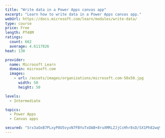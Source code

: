 ```yaml
---
title: "Write data in a Power Apps canvas app"
excerpt: "Learn how to write data in a Power Apps canvas app."
webUrl: https://docs.microsoft.com/learn/modules/write-data/
type: course
price: Free
length: PT48M
ratings:
  count: 662
  average: 4.6117826
heat: 130

provider:
  name: Microsoft Learn
  domain: microsoft.com
  images:
    - url: /assets/images/organizations/microsoft.com-50x50.jpg
      width: 50
      height: 50

levels:
  - Intermediate

topics:
  - Power Apps
  - Canvas apps

secured: "Srx3aOxB7PLxyP8U5vyxN7FBYuTxOAB+8ruXMRLZJjCcHhr8sD/SX1Ph82wqV5mdRqw6xsCA9wp1M5sN7lvhS3pvxsmXpSNRhZ3UTu09ytQmqaxBdi4/F/BbucCg53pYiYeUtS/g7TuNEHjBMD9o9j93YrWhOtONEMpDh9lKlg3fYhm8b6fKl8gLDlmry2eTmjOmn4M3+QoFRc80dfItf7vE4XQt2kVbYOzQHB59ZJYCMEwpV1h68Yc9XnmTksvlzhXaseG78DjslMzejEZ7zWVuAX0aVNPh4CmFTTrVogobAyMv4+qu6BCTn8O9nLjJPC8uxafY0j6EyNFsFEqgMCwnWCurQ8MA0insCrlHmgOaYdYUy7BPZC/2G84lczwf6zsXKqyRNdoKHXuDroc5j5F98mzO0oiwtldtumqMi00=;ZedvWbktRynhfYuKLpn/bg=="
---
```


